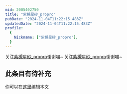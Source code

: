 ```yaml
---
mid: 2005402750
title: "紫槻星砂_propro"
pubDate: "2024-11-04T11:22:15.483Z"
updatedDate: "2024-11-04T11:22:15.483Z"
profile:
  {
    Nickname: ["紫槻星砂_propro"],
  }
---
```


关注[紫槻星砂_propro](https://space.bilibili.com/2005402750)谢谢喵~ 关注[紫槻星砂_propro](https://space.bilibili.com/2005402750)谢谢喵~

## 此条目有待补充
你可以在[这里](https://github.com/Yuhanawa/VTuber.ICU-Content/edit/master/v/紫槻星砂_propro/index.md)编辑本文
